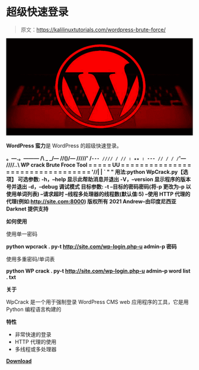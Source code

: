 # 超级快速登录

> 原文：<https://kalilinuxtutorials.com/wordpress-brute-force/>

[![WordPress Brute Force : Super Fast Login WordPress Brute Force](img//09a9521e1fcced5e40f1fedd635e848e.png "WordPress Brute Force : Super Fast Login WordPress Brute Force")](https://1.bp.blogspot.com/-ZngLxKzENdo/YKLDEjBdU2I/AAAAAAAAJHc/ib0q1yjjQH4uwyDl_-HATjW78ICeAsF2ACLcBGAsYHQ/s728/WordPress.png)

**WordPress 蛮力**是 WordPress 的超级快速登录。

**。—.。———
/\ _ _/—
//()/—
/////' \/`--- //// / // : ★★ : --- // / / /`'—
////..\ WP crack Brute Froce Tool
= = = = = UU = = = = = = = = = = = = = = = = = = = = = = = = = = = = = = = = =
'//| | `
" "
用法:python WpCrack.py【选项】
可选参数:
-h，–help 显示此帮助消息并退出
-V，–version 显示程序的版本号并退出
-d，–debug 调试模式
目标参数:
-t –目标的密码密码(将-p 更改为–p 以使用单词列表)
–请求超时
–线程多处理器的线程数(默认值:5)
–使用 HTTP 代理的代理(例如:http://site.com:8000)
版权所有 2021 Andrew–由印度尼西亚 Darknet 提供支持**

**如何使用**

使用单一密码

**python wpcrack . py-t http://site.com/wp-login.php-u admin-p 密码**

使用多重密码/单词表

**python WP crack . py-t http://site.com/wp-login.php-u admin–p word list . txt**

**关于**

WpCrack 是一个用于强制登录 WordPress CMS web 应用程序的工具，它是用 Python 编程语言构建的

**特性**

*   非常快速的登录
*   HTTP 代理的使用
*   多线程或多处理器

[**Download**](https://github.com/22XploiterCrew-Team/WordPress-Brute-Force)